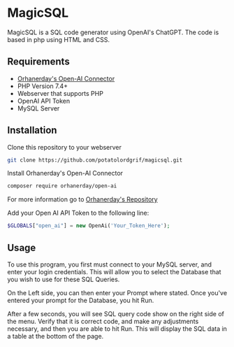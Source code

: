
# MagicSQL

MagicSQL is a SQL code generator using OpenAI's ChatGPT. The code is based in php using HTML and CSS.



## Requirements
* [Orhanerday's Open-AI Connector](https://github.com/orhanerday/open-ai)
* PHP Version 7.4+
* Webserver that supports PHP
* OpenAI API Token
* MySQL Server
## Installation
Clone this repository to your webserver
```bash
git clone https://github.com/potatolordgrif/magicsql.git
```

Install Orhanerday's Open-AI Connector
```bash
composer require orhanerday/open-ai
```
For more information go to [Orhanerday's Repository](https://github.com/orhanerday/open-ai)

Add your Open AI API Token to the following line:
```php
$GLOBALS["open_ai"] = new OpenAi('Your_Token_Here');
```

## Usage
To use this program, you first must connect to your MySQL server, and enter your login credentials. This will allow you to select the Database that you wish to use for these SQL Queries.

On the Left side, you can then enter your Prompt where stated. Once you've entered your prompt for the Database, you hit Run.

After a few seconds, you will see SQL query code show on the right side of the menu. Verify that it is correct code, and make any adjustments necessary, and then you are able to hit Run. This will display the SQL data in a table at the bottom of the page.

